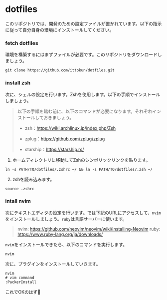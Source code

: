 # dotfiles

このリポジトリでは、開発のための設定ファイルが置かれています。以下の指示に従って自分自身の環境にインストールしてください。

### fetch dotfiles

環境を構築するにはまずファイルが必要です。このリポジトリをダウンロードしましょう。

```shell
git clone https://github.com/ittokun/dotfiles.git
```

### install zsh

次に、シェルの設定を行います。Zshを使用します。以下の手順でインストールしましょう。

> 以下の手順を踏む前に、以下のコマンドが必要になります。それぞれインストールしておきましょう。
>
> - zsh：https://wiki.archlinux.jp/index.php/Zsh
> - zplug：https://github.com/zplug/zplug
>
> - starship：https://starship.rs/

1. ホームディレクトリに移動してZshのシンボリックリンクを貼ります。

```shell
ln -s PATH/TO/dotfiles/.zshrc ~/ && ln -s PATH/TO/dotfiles/.zsh ~/
```

2. zshを読み込みます。

```shell
source .zshrc
```

### intall nvim

次にテキストエディタの設定を行います。では下記のURLにアクセスして、`nvim`をインストールしましょう。`ruby`は言語サーバーに使います。

> nvim: https://github.com/neovim/neovim/wiki/Installing-Neovim
> ruby: https://www.ruby-lang.org/ja/downloads/

`nvim`をインストールできたら、以下のコマンドを実行します。

```shell
nvim
```

次に、プラグインをインストールしていきます。

```shell
nvim
# vim command
:PackerInstall
```

これでOKのはず👏
